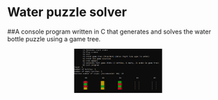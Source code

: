 # Water puzzle solver
##A console program written in C that generates and solves the water bottle puzzle using a game tree.
<p align="center"><img alt="PICTURE logo" src="/images/game.png" width="200"></p>

